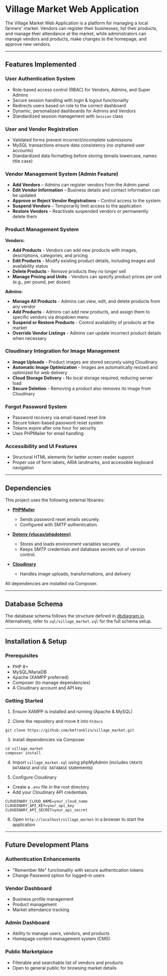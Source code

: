 # Village Market Web Application

The Village Market Web Application is a platform for managing a local farmers' market. Vendors can register their businesses, list their products, and manage their attendance at the market, while administrators can manage vendors and products, make changes to the homepage, and approve new vendors.

---

## Features Implemented

### User Authentication System

- Role-based access control (RBAC) for Vendors, Admins, and Super Admins
- Secure session handling with login & logout functionality
- Redirects users based on role to the correct dashboard
- Dynamic, personalized dashboards for Admins and Vendors
- Standardized session management with `Session` class

### User and Vendor Registration

- Validated forms prevent incorrect/incomplete submissions
- MySQL transactions ensure data consistency (no orphaned user accounts)
- Standardized data formatting before storing (emails lowercase, names title case)

### Vendor Management System (Admin Feature)

- **Add Vendors** – Admins can register vendors from the Admin panel
- **Edit Vendor Information** – Business details and contact information can be updated
- **Approve or Reject Vendor Registrations** – Control access to the system
- **Suspend Vendors** – Temporarily limit access to the application
- **Restore Vendors** – Reactivate suspended vendors or permanently delete them

### Product Management System

**Vendors:**

- **Add Products** - Vendors can add new products with images, descriptions, categories, and pricing
- **Edit Products** - Modify existing product details, including images and availability status
- **Delete Products** - Remove products they no longer sell
- **Manage Pricing and Units** - Vendors can specify product prices per unit (e.g., per pound, per dozen)

**Admins:**

- **Manage All Products** - Admins can view, edit, and delete products from any vendor
- **Add Products** - Admins can add new products, and assign them to specific vendors via dropdown menu
- **Suspend or Restore Products** - Control availability of products at the market
- **Override Vendor Listings** - Admins can update incorrect product details when necessary

### Cloudinary Integration for Image Management

- **Image Uploads** - Product images are stored securely using Cloudinary
- **Automatic Image Optimization** - Images are automatically resized and optimized for web delivery
- **Cloud Storage Delivery** - No local storage required, reducing server load
- **Secure Deletion** - Removing a product also removes its image from Cloudinary

### Forgot Password System

- Password recovery via email-based reset link
- Secure token-based password reset system
- Tokens expire after one hour for security
- Uses PHPMailer for email handling

### Accessibility and UI Features

- Structural HTML elements for better screen reader support
- Proper use of form labels, ARIA landmarks, and accessible keyboard navigation

---

## Dependencies

This project uses the following external libraries:

- **[PHPMailer](https://github.com/PHPMailer/PHPMailer)**

  - Sends password reset emails securely.
  - Configured with SMTP authentication.

- **[Dotenv (vlucas/phpdotenv)](https://github.com/vlucas/phpdotenv)**

  - Stores and loads environment variables securely.
  - Keeps SMTP credentials and database secrets out of version control.

- **[Cloudinary](https://cloudinary.com/)**

  - Handles image uploads, transformations, and delivery

All dependencies are installed via Composer.

---

## Database Schema

The database schema follows the structure defined in [dbdiagram.io](https://dbdiagram.io/d/Village-Market-6779b24a5406798ef74936ae).  
Alternatively, refer to `sql/village_market.sql` for the full schema setup.

---

## Installation & Setup

### Prerequisites

- PHP 8+
- MySQL/MariaDB
- Apache (XAMPP preferred)
- Composer (to manage dependencies)
- A Cloudinary account and API key

### Getting Started

1. Ensure XAMPP is installed and running (Apache & MySQL)

2. Clone the repository and move it into `htdocs`

```
git clone https://github.com/kmfranklin/village_market.git
```

3. Install dependencies via Composer

```
cd village_market
composer install
```

4. Import `village_market.sql` using phpMyAdmin (includes `CREATE DATABASE` and `USE DATABASE` statements)

5. Configure Cloudinary

- Create a `.env` file in the root directory
- Add your Cloudinary API credentials

```
CLOUDINARY_CLOUD_NAME=your_cloud_name
CLOUDINARY_API_KEY=your_api_key
CLOUDINARY_API_SECRET=your_api_secret
```

6. Open `http://localhost/village_market` in a browser to start the application

---

## Future Development Plans

### Authentication Enhancements

- "Remember Me" functionality with secure authentication tokens
- Change Password option for logged-in users

### Vendor Dashboard

- Business profile management
- Product management
- Market attendance tracking

### Admin Dashboard

- Ability to manage users, vendors, and products
- Homepage content management system (CMS)

### Public Marketplace

- Filterable and searchable list of vendors and products
- Open to general public for browsing market details
